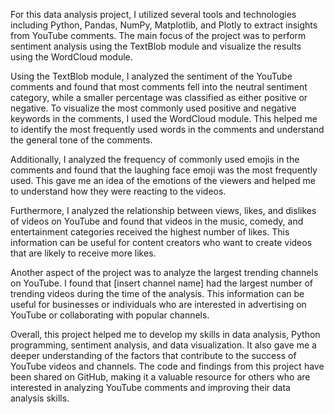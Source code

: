 For this data analysis project, I utilized several tools and technologies including Python, Pandas, NumPy, Matplotlib, and Plotly to extract insights from YouTube comments. The main focus of the project was to perform sentiment analysis using the TextBlob module and visualize the results using the WordCloud module.

Using the TextBlob module, I analyzed the sentiment of the YouTube comments and found that most comments fell into the neutral sentiment category, while a smaller percentage was classified as either positive or negative. To visualize the most commonly used positive and negative keywords in the comments, I used the WordCloud module. This helped me to identify the most frequently used words in the comments and understand the general tone of the comments.

Additionally, I analyzed the frequency of commonly used emojis in the comments and found that the laughing face emoji was the most frequently used. This gave me an idea of the emotions of the viewers and helped me to understand how they were reacting to the videos.

Furthermore, I analyzed the relationship between views, likes, and dislikes of videos on YouTube and found that videos in the music, comedy, and entertainment categories received the highest number of likes. This information can be useful for content creators who want to create videos that are likely to receive more likes.

Another aspect of the project was to analyze the largest trending channels on YouTube. I found that [insert channel name] had the largest number of trending videos during the time of the analysis. This information can be useful for businesses or individuals who are interested in advertising on YouTube or collaborating with popular channels.

Overall, this project helped me to develop my skills in data analysis, Python programming, sentiment analysis, and data visualization. It also gave me a deeper understanding of the factors that contribute to the success of YouTube videos and channels. The code and findings from this project have been shared on GitHub, making it a valuable resource for others who are interested in analyzing YouTube comments and improving their data analysis skills.
